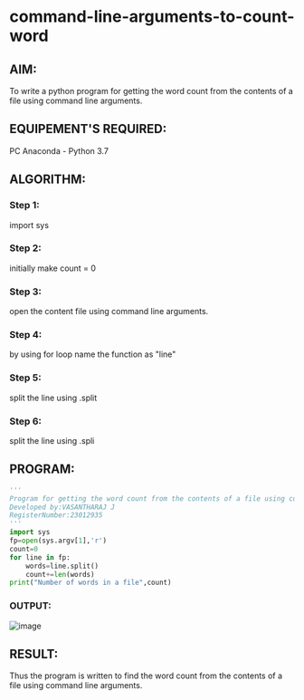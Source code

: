 # command-line-arguments-to-count-word
## AIM:
To write a python program for getting the word count from the contents of a file using command line arguments.
## EQUIPEMENT'S REQUIRED: 
PC
Anaconda - Python 3.7
## ALGORITHM: 
### Step 1:
import sys
### Step 2: 
initially make count = 0
### Step 3: 
open the content file using command line arguments.
### Step 4:  
by using for loop name the function as "line"
### Step 5: 
split the line using .split
### Step 6: 
split the line using .spli
## PROGRAM:
```python
'''
Program for getting the word count from the contents of a file using command line arguments
Developed by:VASANTHARAJ J
RegisterNumber:23012935
'''
import sys
fp=open(sys.argv[1],'r')
count=0
for line in fp:
    words=line.split()
    count+=len(words)
print("Number of words in a file",count)
```
### OUTPUT:
![image](https://github.com/Vasanth2k4/command-line-arguments-to-count-word/assets/147139769/5ee78008-256c-416d-9cf4-d2523e35babb)

## RESULT:
Thus the program is written to find the word count from the contents of a file using command line arguments.
